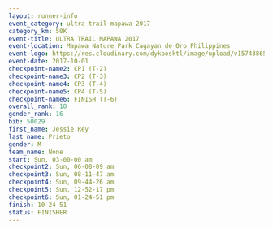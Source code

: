 ```yaml
---
layout: runner-info 
event_category: ultra-trail-mapawa-2017 
category_km: 50K 
event-title: ULTRA TRAIL MAPAWA 2017 
event-location: Mapawa Nature Park Cagayan de Oro Philippines 
event-logo: https://res.cloudinary.com/dykbosktl/image/upload/v1574386563/Logo/image-asset_plfjxn.jpg 
event-date: 2017-10-01 
checkpoint-name2: CP1 (T-2) 
checkpoint-name3: CP2 (T-3) 
checkpoint-name4: CP3 (T-4) 
checkpoint-name5: CP4 (T-5) 
checkpoint-name6: FINISH (T-6) 
overall_rank: 18
gender_rank: 16
bib: 50029
first_name: Jessie Rey
last_name: Prieto
gender: M
team_name: None
start: Sun, 03-00-00 am
checkpoint2: Sun, 06-08-09 am
checkpoint3: Sun, 08-11-47 am
checkpoint4: Sun, 09-44-26 am
checkpoint5: Sun, 12-52-17 pm
checkpoint6: Sun, 01-24-51 pm
finish: 10-24-51
status: FINISHER
---
```

